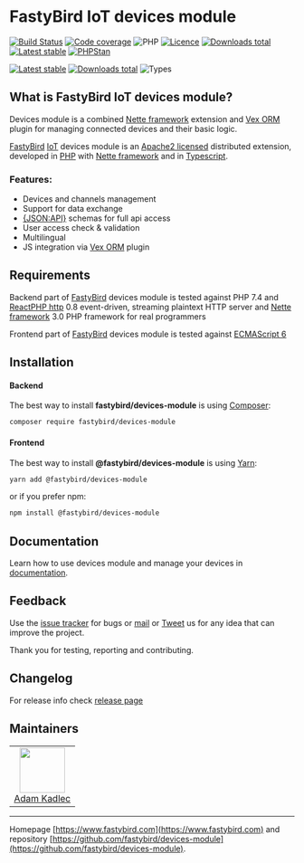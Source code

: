 # FastyBird IoT devices module

[![Build Status](https://badgen.net/github/checks/FastyBird/devices-module/master?cache=300&style=flast-square)](https://github.com/FastyBird/devices-module/actions)
[![Code coverage](https://badgen.net/coveralls/c/github/FastyBird/devices-module?cache=300&style=flast-square)](https://coveralls.io/r/FastyBird/devices-module)
![PHP](https://badgen.net/packagist/php/FastyBird/devices-module?cache=300&style=flast-square)
[![Licence](https://badgen.net/packagist/license/FastyBird/devices-module?cache=300&style=flast-square)](https://packagist.org/packages/FastyBird/devices-module)
[![Downloads total](https://badgen.net/packagist/dt/FastyBird/devices-module?cache=300&style=flast-square)](https://packagist.org/packages/FastyBird/devices-module)
[![Latest stable](https://badgen.net/packagist/v/FastyBird/devices-module/latest?cache=300&style=flast-square)](https://packagist.org/packages/FastyBird/devices-module)
[![PHPStan](https://img.shields.io/badge/PHPStan-enabled-brightgreen.svg?style=flat-square)](https://github.com/phpstan/phpstan)

[![Latest stable](https://badgen.net/npm/v/@fastybird/devices-module?cache=300&style=flast-square)](https://www.npmjs.com/package/@fastybird/devices-module)
[![Downloads total](https://badgen.net/npm/dt/@fastybird/devices-module?cache=300&style=flast-square)](https://www.npmjs.com/package/@fastybird/devices-module)
![Types](https://badgen.net/npm/types/@fastybird/devices-module?cache=300&style=flast-square)

## What is FastyBird IoT devices module?

Devices module is a combined [Nette framework](https://nette.org) extension and [Vex ORM](https://vuex-orm.org) plugin for managing connected devices and their basic logic.

[FastyBird](https://www.fastybird.com) [IoT](https://en.wikipedia.org/wiki/Internet_of_things) devices module is an [Apache2 licensed](http://www.apache.org/licenses/LICENSE-2.0) distributed extension, developed in [PHP](https://www.php.net) with [Nette framework](https://nette.org) and in [Typescript](https://www.typescriptlang.org).

### Features:

- Devices and channels management
- Support for data exchange
- [{JSON:API}](https://jsonapi.org/) schemas for full api access
- User access check & validation
- Multilingual
- JS integration via [Vex ORM](https://vuex-orm.org) plugin

## Requirements

Backend part of [FastyBird](https://www.fastybird.com) devices module is tested against PHP 7.4 and [ReactPHP http](https://github.com/reactphp/http) 0.8 event-driven, streaming plaintext HTTP server and [Nette framework](https://nette.org/en/) 3.0 PHP framework for real programmers

Frontend part of [FastyBird](https://www.fastybird.com) devices module is tested against [ECMAScript 6](https://www.w3schools.com/JS/js_es6.asp)

## Installation

#### Backend

The best way to install **fastybird/devices-module** is using [Composer](http://getcomposer.org/):

```sh
composer require fastybird/devices-module
```

#### Frontend

The best way to install **@fastybird/devices-module** is using [Yarn](https://yarnpkg.com/):

```sh
yarn add @fastybird/devices-module
```

or if you prefer npm:

```sh
npm install @fastybird/devices-module
```

## Documentation

Learn how to use devices module and manage your devices in [documentation](https://github.com/FastyBird/devices-module/blob/master/.docs/en/index.md).

## Feedback

Use the [issue tracker](https://github.com/FastyBird/devices-module/issues) for bugs or [mail](mailto:code@fastybird.com) or [Tweet](https://twitter.com/fastybird) us for any idea that can improve the project.

Thank you for testing, reporting and contributing.

## Changelog

For release info check [release page](https://github.com/FastyBird/devices-module/releases)

## Maintainers

<table>
	<tbody>
		<tr>
			<td align="center">
				<a href="https://github.com/akadlec">
					<img width="80" height="80" src="https://avatars3.githubusercontent.com/u/1866672?s=460&amp;v=4">
				</a>
				<br>
				<a href="https://github.com/akadlec">Adam Kadlec</a>
			</td>
		</tr>
	</tbody>
</table>

***
Homepage [https://www.fastybird.com](https://www.fastybird.com) and repository [https://github.com/fastybird/devices-module](https://github.com/fastybird/devices-module).
